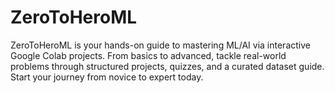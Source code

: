 # ZeroToHeroML
ZeroToHeroML is your hands-on guide to mastering ML/AI via interactive Google Colab projects. From basics to advanced, tackle real-world problems through structured projects, quizzes, and a curated dataset guide. Start your journey from novice to expert today.
